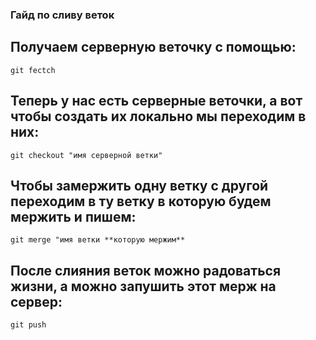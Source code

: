 ### Гайд по сливу веток

## Получаем серверную веточку с помощью:
```
git fectch
```

## Теперь у нас есть серверные веточки, а вот чтобы создать их локально мы переходим в них:
```
git checkout "имя серверной ветки"
```

## Чтобы замержить одну ветку с другой переходим в ту ветку **в которую будем мержить** и пишем:
```
git merge "имя ветки **которую мержим**
```

## После слияния веток можно радоваться жизни, а можно запушить этот мерж на сервер:
```
git push
```
